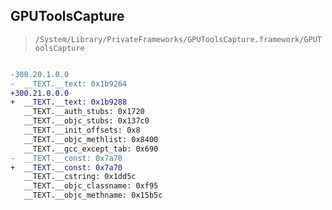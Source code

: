 ## GPUToolsCapture

> `/System/Library/PrivateFrameworks/GPUToolsCapture.framework/GPUToolsCapture`

```diff

-300.20.1.0.0
-  __TEXT.__text: 0x1b9264
+300.21.0.0.0
+  __TEXT.__text: 0x1b9288
   __TEXT.__auth_stubs: 0x1720
   __TEXT.__objc_stubs: 0x137c0
   __TEXT.__init_offsets: 0x8
   __TEXT.__objc_methlist: 0x8400
   __TEXT.__gcc_except_tab: 0x690
-  __TEXT.__const: 0x7a78
+  __TEXT.__const: 0x7a70
   __TEXT.__cstring: 0x1dd5c
   __TEXT.__objc_classname: 0xf95
   __TEXT.__objc_methname: 0x15b5c

```
